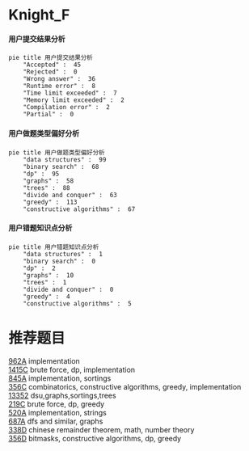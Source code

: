 # Knight_F

<!-- tabs:start -->



#### **用户提交结果分析**

```mermaid
pie title 用户提交结果分析
    "Accepted" :  45
    "Rejected" :  0
    "Wrong answer" :  36
    "Runtime error" :  8
    "Time limit exceeded" :  7
    "Memory limit exceeded" :  2
    "Compilation error" :  2
    "Partial" :  0
```

#### **用户做题类型偏好分析**

```mermaid
pie title 用户做题类型偏好分析
    "data structures" :  99
    "binary search" :  68
    "dp" :  95
    "graphs" :  58
    "trees" :  88
    "divide and conquer" :  63
    "greedy" :  113
    "constructive algorithms" :  67
```
#### **用户错题知识点分析**

```mermaid
pie title 用户错题知识点分析
    "data structures" :  1
    "binary search" :  0
    "dp" :  2
    "graphs" :  10
    "trees" :  1
    "divide and conquer" :  0
    "greedy" :  4
    "constructive algorithms" :  5
```



<!-- tabs:end -->
# 推荐题目
[962A](https://codeforces.com/contest/962/problem/A)		implementation		  
[1415C](https://codeforces.com/contest/1415/problem/C)		brute force,
                        dp,
                        implementation		  
[845A](https://codeforces.com/contest/845/problem/A)		implementation,
                        sortings		  
[356C](https://codeforces.com/contest/356/problem/C)		combinatorics,
                        constructive algorithms,
                        greedy,
                        implementation		  
[13352](https://codeforces.com/contest/1335/problem/2)		dsu,graphs,sortings,trees		  
[219C](https://codeforces.com/contest/219/problem/C)		brute force,
                        dp,
                        greedy		  
[520A](https://codeforces.com/contest/520/problem/A)		implementation,
                        strings		  
[687A](https://codeforces.com/contest/687/problem/A)		dfs and similar,
                        graphs		  
[338D](https://codeforces.com/contest/338/problem/D)		chinese remainder theorem,
                        math,
                        number theory		  
[356D](https://codeforces.com/contest/356/problem/D)		bitmasks,
                        constructive algorithms,
                        dp,
                        greedy		  
